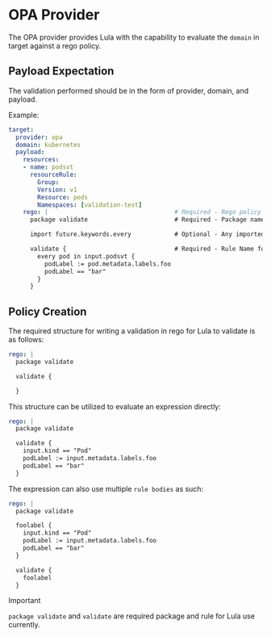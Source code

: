 # OPA Provider

The OPA provider provides Lula with the capability to evaluate the `domain` in target against a rego policy. 

## Payload Expectation

The validation performed should be in the form of provider, domain, and payload.

Example:
```yaml
target:
  provider: opa
  domain: kubernetes
  payload:
    resources:
    - name: podsvt
      resourceRule:
        Group:
        Version: v1
        Resource: pods
        Namespaces: [validation-test]
    rego: |                                   # Required - Rego policy used for data validation
      package validate                        # Required - Package name

      import future.keywords.every            # Optional - Any imported keywords

      validate {                              # Required - Rule Name for evaluation - "validate" is the only supported rule
        every pod in input.podsvt {
          podLabel := pod.metadata.labels.foo
          podLabel == "bar"
        }
      }
```


## Policy Creation

The required structure for writing a validation in rego for Lula to validate is as follows:

```yaml
rego: |
  package validate 

  validate {

  }
```

This structure can be utilized to evaluate an expression directly:

```yaml
rego: |
  package validate 

  validate {
    input.kind == "Pod"
    podLabel := input.metadata.labels.foo
    podLabel == "bar"
  }
```

The expression can also use multiple `rule bodies` as such:

```yaml
rego: |
  package validate

  foolabel {
    input.kind == "Pod"
    podLabel := input.metadata.labels.foo
    podLabel == "bar"
  }

  validate {
    foolabel
  }
```

> [!IMPORTANT]
> `package validate` and `validate` are required package and rule for Lula use currently. 
